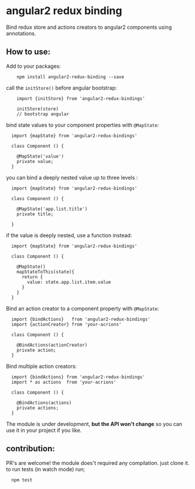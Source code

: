 angular2 redux binding
==========

Bind redux store and actions creators to angular2 components
using annotations.


How to use:
--------------------------

Add to your packages:
```
    npm install angular2-redux-binding --save
```
call the `initStore()` before angular bootstrap:
```
    import {initStore} from 'angular2-redux-bindings'

    initStore(store)
    // bootstrap angular
```

bind state values to your component properties with `@MapState`:

```
  import {mapState} from 'angular2-redux-bindings'

  class Component () {

    @MapState('value')
    private value;
  }

```

you can bind a deeply nested value up to three levels :

```
  import {mapState} from 'angular2-redux-bindings'

  class Component () {

    @MapState('app.list.title')
    private title;

  }

```

if the value is deeply nested, use a function instead:

```
  import {mapState} from 'angular2-redux-bindings'

  class Component () {

    @MapState()
    mapStateToThis(state){
      return {
        value: state.app.list.item.value
      }
    }
  }

```

Bind an action creator to a component property with `@MapState`:

```
  import {bindActions}   from 'angular2-redux-bindings'
  import {actionCreator} from 'your-acrions'

  class Component () {

    @BindActions(actionCreator)
    private action;
  }

```

Bind multiple action creators:

```
  import {bindActions} from 'angular2-redux-bindings'
  import * as actions  from 'your-acrions'

  class Component () {

    @BindActions(actions)
    private actions;
  }

```

The module is under development, **but the API won't change** so you can use it in your
project if you like.

contribution:
--------------------------

PR's are welcome!
the module does't required any compilation.
just clone it. to run tests (in watch mode) run;

```
  npm test
```